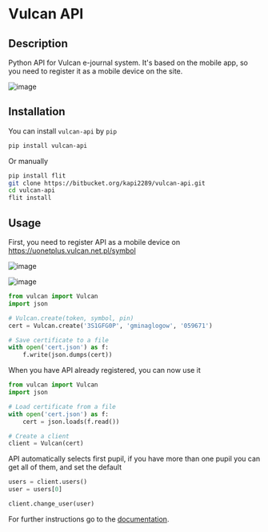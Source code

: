 # Vulcan API

## Description
Python API for Vulcan e-journal system. It's based on the mobile app, so you need to register it as a mobile device on the site.

![image](https://i.imgur.com/AKBkOJq.png)

## Installation
You can install `vulcan-api` by `pip`
```bash
pip install vulcan-api
```

Or manually
```bash
pip install flit
git clone https://bitbucket.org/kapi2289/vulcan-api.git
cd vulcan-api
flit install
```

## Usage
First, you need to register API as a mobile device on https://uonetplus.vulcan.net.pl/symbol

![image](https://i.imgur.com/x03Aykd.png)

![image](https://i.imgur.com/OVr5Px4.png)

```python
from vulcan import Vulcan
import json

# Vulcan.create(token, symbol, pin)
cert = Vulcan.create('3S1GFG0P', 'gminaglogow', '059671')

# Save certificate to a file
with open('cert.json') as f:
    f.write(json.dumps(cert))
```

When you have API already registered, you can now use it

```python
from vulcan import Vulcan
import json

# Load certificate from a file
with open('cert.json') as f:
    cert = json.loads(f.read())

# Create a client
client = Vulcan(cert)
```

API automatically selects first pupil, if you have more than one pupil you can get all of them, and set the default

```python
users = client.users()
user = users[0]

client.change_user(user)
```

For further instructions go to the [documentation](https://vulcan-api.readthedocs.io/).

